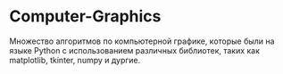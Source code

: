 # Computer-Graphics
Множество алгоритмов по компьютерной графике, которые были на языке Python с использованием различных библиотек, таких как matplotlib, tkinter, numpy и дургие. 

